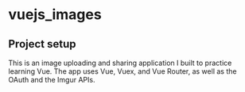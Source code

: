 # vuejs_images

## Project setup
This is an image uploading and sharing application I built to practice learning Vue. The app uses Vue, Vuex, and Vue Router, as well as the OAuth and the Imgur APIs.